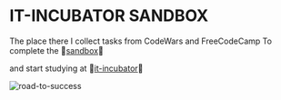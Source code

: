 # IT-INCUBATOR SANDBOX

The place there I collect tasks from CodeWars and FreeCodeCamp
To complete the :baby_chick:[sandbox](https://sandbox.it-incubator.ru/):baby_chick:

and start studying at :baby_chick:[it-incubator](https://sandbox.it-incubator.ru/):baby_chick:

![road-to-success](https://identity-mag.com/wp-content/uploads/2015/02/bigstock_Road_To_Success_Green_Road_Sig_5032570.jpg)
